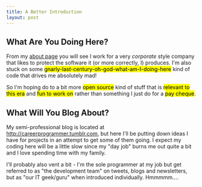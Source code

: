 ```yaml
---
title: A Better Introduction
layout: post
---
```


What Are You Doing Here?
------------------------
From my [about page] you will see I work for a very *corporate* style company that likes to protect
the software it (or more correctly, I) produces. I'm also stuck on some 
<mark>gnarly-last-century-oh-god-what-am-I-doing-here</mark> kind of code that drives me absolutely mad!

So I'm hoping do to a bit more <mark>open source</mark> kind of stuff that is <mark>relevant to this era</mark> and <mark>fun to work on</mark>
rather than something I just do for a <mark>pay cheque</mark>.

What Will You Blog About?
-------------------------
My semi-professional blog is located at <http://careerprogrammer.tumblr.com>, but here I'll be putting down ideas 
I have for projects in an attempt to get some of them going. I expect my coding here will be a little slow
since my "day job" burns me out quite a bit and I love spending time with my family.

I'll probably also vent a bit - I'm the sole programmer at my job but get referred to as "the development team" on tweets,
blogs and newsletters, but as "our IT geek/guru" when introduced individually. Hmmmmm....

[about page]: /About